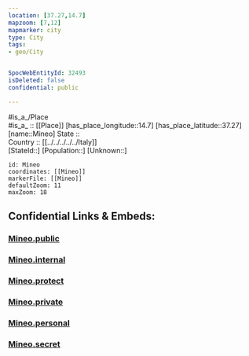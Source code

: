 ```yaml
---
location: [37.27,14.7] 
mapzoom: [7,12] 
mapmarker: city 
type: City
tags:
- geo/City


SpocWebEntityId: 32493
isDeleted: false
confidential: public

---
```

#is_a_/Place  
#is_a_ :: [[Place]] 
[has_place_longitude::14.7] 
[has_place_latitude::37.27] 
[name::Mineo] 
State ::  
Country :: [[../../../../../Italy]]  
[StateId::] 
[Population::] 
[Unknown::] 


```leaflet
id: Mineo
coordinates: [[Mineo]] 
markerFile: [[Mineo]] 
defaultZoom: 11 
maxZoom: 18
```


## Confidential Links & Embeds: 

### [Mineo.public](/_public/\Earth\Continent\Europe\Europe~South\Italy\regions~Italy\Sicily\Catania\CityMineo.public.md) 

### [Mineo.internal](/_internal/\Earth\Continent\Europe\Europe~South\Italy\regions~Italy\Sicily\Catania\CityMineo.internal.md) 

### [Mineo.protect](/_protect/\Earth\Continent\Europe\Europe~South\Italy\regions~Italy\Sicily\Catania\CityMineo.protect.md) 

### [Mineo.private](/_private/\Earth\Continent\Europe\Europe~South\Italy\regions~Italy\Sicily\Catania\CityMineo.private.md) 

### [Mineo.personal](/_personal/\Earth\Continent\Europe\Europe~South\Italy\regions~Italy\Sicily\Catania\CityMineo.personal.md) 

### [Mineo.secret](/_secret/\Earth\Continent\Europe\Europe~South\Italy\regions~Italy\Sicily\Catania\CityMineo.secret.md)

